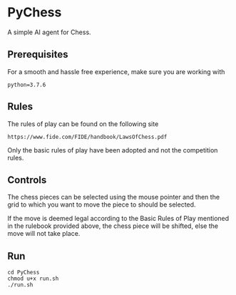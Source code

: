 # PyChess
A simple AI agent for Chess. 

## Prerequisites

For a smooth and hassle free experience, make sure you are working with
```
python=3.7.6
``` 

## Rules

The rules of play can be found on the following site
```
https://www.fide.com/FIDE/handbook/LawsOfChess.pdf
```

Only the basic rules of play have been adopted and not the competition rules. 

## Controls

The chess pieces can be selected using the mouse pointer and then the grid to which you want to move the piece to should be selected.

If the move is deemed legal according to the Basic Rules of Play mentioned in the rulebook provided above, the chess piece will be shifted, else the move will not take place.

## Run

```
cd PyChess
chmod u+x run.sh
./run.sh
```
